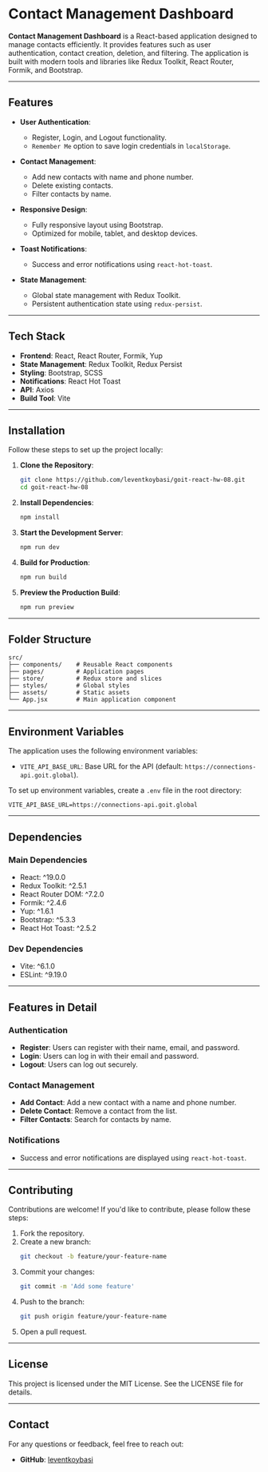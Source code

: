 # Contact Management Dashboard

**Contact Management Dashboard** is a React-based application designed to manage contacts efficiently. It provides features such as user authentication, contact creation, deletion, and filtering. The application is built with modern tools and libraries like Redux Toolkit, React Router, Formik, and Bootstrap.

---

## Features

- **User Authentication**:

  - Register, Login, and Logout functionality.
  - `Remember Me` option to save login credentials in `localStorage`.

- **Contact Management**:

  - Add new contacts with name and phone number.
  - Delete existing contacts.
  - Filter contacts by name.

- **Responsive Design**:

  - Fully responsive layout using Bootstrap.
  - Optimized for mobile, tablet, and desktop devices.

- **Toast Notifications**:

  - Success and error notifications using `react-hot-toast`.

- **State Management**:
  - Global state management with Redux Toolkit.
  - Persistent authentication state using `redux-persist`.

---

## Tech Stack

- **Frontend**: React, React Router, Formik, Yup
- **State Management**: Redux Toolkit, Redux Persist
- **Styling**: Bootstrap, SCSS
- **Notifications**: React Hot Toast
- **API**: Axios
- **Build Tool**: Vite

---

## Installation

Follow these steps to set up the project locally:

1. **Clone the Repository**:

   ```bash
   git clone https://github.com/leventkoybasi/goit-react-hw-08.git
   cd goit-react-hw-08
   ```

2. **Install Dependencies**:

   ```bash
   npm install
   ```

3. **Start the Development Server**:

   ```bash
   npm run dev
   ```

4. **Build for Production**:

   ```bash
   npm run build
   ```

5. **Preview the Production Build**:
   ```bash
   npm run preview
   ```

---

## Folder Structure

```
src/
├── components/    # Reusable React components
├── pages/         # Application pages
├── store/         # Redux store and slices
├── styles/        # Global styles
├── assets/        # Static assets
└── App.jsx        # Main application component
```

---

## Environment Variables

The application uses the following environment variables:

- `VITE_API_BASE_URL`: Base URL for the API (default: `https://connections-api.goit.global`).

To set up environment variables, create a `.env` file in the root directory:

```env
VITE_API_BASE_URL=https://connections-api.goit.global
```

---

## Dependencies

### Main Dependencies

- React: ^19.0.0
- Redux Toolkit: ^2.5.1
- React Router DOM: ^7.2.0
- Formik: ^2.4.6
- Yup: ^1.6.1
- Bootstrap: ^5.3.3
- React Hot Toast: ^2.5.2

### Dev Dependencies

- Vite: ^6.1.0
- ESLint: ^9.19.0

---

## Features in Detail

### Authentication

- **Register**: Users can register with their name, email, and password.
- **Login**: Users can log in with their email and password.
- **Logout**: Users can log out securely.

### Contact Management

- **Add Contact**: Add a new contact with a name and phone number.
- **Delete Contact**: Remove a contact from the list.
- **Filter Contacts**: Search for contacts by name.

### Notifications

- Success and error notifications are displayed using `react-hot-toast`.

---

## Contributing

Contributions are welcome! If you'd like to contribute, please follow these steps:

1. Fork the repository.
2. Create a new branch:
   ```bash
   git checkout -b feature/your-feature-name
   ```
3. Commit your changes:
   ```bash
   git commit -m 'Add some feature'
   ```
4. Push to the branch:
   ```bash
   git push origin feature/your-feature-name
   ```
5. Open a pull request.

---

## License

This project is licensed under the MIT License. See the LICENSE file for details.

---

## Contact

For any questions or feedback, feel free to reach out:

- **GitHub**: [leventkoybasi](https://github.com/leventkoybasi)
